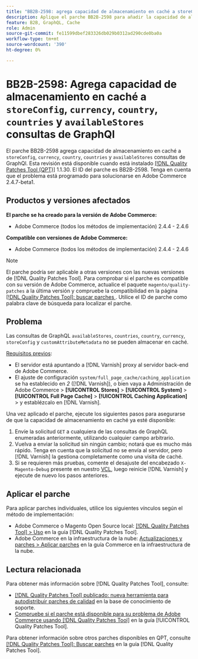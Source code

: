 ```yaml
---
title: "BB2B-2598: agrega capacidad de almacenamiento en caché a storeConfig, currency, country, countries, availableStores y consultas de GraphQl"
description: Aplique el parche BB2B-2598 para añadir la capacidad de almacenamiento en caché a las consultas storeConfig, currency, country, countries y availableStores de GraphQl.
feature: B2B, GraphQL, Cache
role: Admin
source-git-commit: fe11599dbef283326db029b0312ad290cde0ba0a
workflow-type: tm+mt
source-wordcount: '390'
ht-degree: 0%

---
```


# BB2B-2598: Agrega capacidad de almacenamiento en caché a `storeConfig`, `currency`, `country`, `countries` y `availableStores` consultas de GraphQl

El parche BB2B-2598 agrega capacidad de almacenamiento en caché a `storeConfig`, `currency`, `country`, `countries` y `availableStores` consultas de GraphQl. Esta revisión está disponible cuando está instalado [[!DNL Quality Patches Tool (QPT)]](https://experienceleague.adobe.com/en/docs/commerce-knowledge-base/kb/announcements/commerce-announcements/magento-quality-patches-released-new-tool-to-self-serve-quality-patches) 1.1.30. El ID del parche es BB2B-2598. Tenga en cuenta que el problema está programado para solucionarse en Adobe Commerce 2.4.7-beta1.

## Productos y versiones afectados

**El parche se ha creado para la versión de Adobe Commerce:**

* Adobe Commerce (todos los métodos de implementación) 2.4.4 - 2.4.6

**Compatible con versiones de Adobe Commerce:**

* Adobe Commerce (todos los métodos de implementación) 2.4.4 - 2.4.6

>[!NOTE]
>
>El parche podría ser aplicable a otras versiones con las nuevas versiones de [!DNL Quality Patches Tool]. Para comprobar si el parche es compatible con su versión de Adobe Commerce, actualice el paquete `magento/quality-patches` a la última versión y compruebe la compatibilidad en la página [[!DNL Quality Patches Tool]: buscar parches ](https://experienceleague.adobe.com/tools/commerce-quality-patches/index.html). Utilice el ID de parche como palabra clave de búsqueda para localizar el parche.

## Problema

Las consultas de GraphQL `availableStores`, `countries`, `country`, `currency`, `storeConfig` y `customAttributeMetadata` no se pueden almacenar en caché.

<u>Requisitos previos</u>:

* El servidor está apuntando a [!DNL Varnish] proxy al servidor back-end de Adobe Commerce.
* El ajuste de configuración `system/full_page_cache/caching_application` se ha establecido en *2* ([!DNL Varnish]), o bien vaya a Administración de Adobe Commerce > **[!UICONTROL Stores]** > **[!UICONTROL System]** > **[!UICONTROL Full Page Cache]** > **[!UICONTROL Caching Application]** > y establézcalo en [!DNL Varnish].

Una vez aplicado el parche, ejecute los siguientes pasos para asegurarse de que la capacidad de almacenamiento en caché ya esté disponible:

1. Envíe la solicitud `GET` a cualquiera de las consultas de GraphQL enumeradas anteriormente, utilizando cualquier campo arbitrario.
1. Vuelva a enviar la solicitud sin ningún cambio; notará que es mucho más rápido. Tenga en cuenta que la solicitud no se envía al servidor, pero [!DNL Varnish] la gestiona completamente como una visita de caché.
1. Si se requieren más pruebas, comente el desajuste del encabezado `X-Magento-Debug` presente en nuestro [VCL](https://github.com/magento/magento2/blob/026e5b29a5edfd619bbdea62d636b3cab2ea03b4/app/code/Magento/PageCache/etc/varnish6.vcl#L227), luego reinicie [!DNL Varnish] y ejecute de nuevo los pasos anteriores.

## Aplicar el parche

Para aplicar parches individuales, utilice los siguientes vínculos según el método de implementación:

* Adobe Commerce o Magento Open Source local: [[!DNL Quality Patches Tool] > Uso](/help/tools/quality-patches-tool/usage.md) en la guía [!DNL Quality Patches Tool].
* Adobe Commerce en la infraestructura de la nube: [Actualizaciones y parches > Aplicar parches](https://experienceleague.adobe.com/docs/commerce-cloud-service/user-guide/develop/upgrade/apply-patches.html) en la guía Commerce en la infraestructura de la nube.

## Lectura relacionada

Para obtener más información sobre [!DNL Quality Patches Tool], consulte:

* [[!DNL Quality Patches Tool] publicado: nueva herramienta para autodistribuir parches de calidad](https://experienceleague.adobe.com/en/docs/commerce-knowledge-base/kb/announcements/commerce-announcements/magento-quality-patches-released-new-tool-to-self-serve-quality-patches) en la base de conocimiento de soporte.
* [Compruebe si el parche está disponible para su problema de Adobe Commerce usando [!DNL Quality Patches Tool]](/help/tools/quality-patches-tool/patches-available-in-qpt/check-patch-for-magento-issue-with-magento-quality-patches.md) en la guía [!UICONTROL Quality Patches Tool].


Para obtener información sobre otros parches disponibles en QPT, consulte [[!DNL Quality Patches Tool]: Buscar parches](https://experienceleague.adobe.com/tools/commerce-quality-patches/index.html) en la guía [!DNL Quality Patches Tool].
